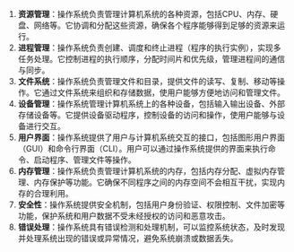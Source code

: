 1. **资源管理**：操作系统负责管理计算机系统的各种资源，包括CPU、内存、硬盘、网络等。它协调和分配这些资源，确保各个程序能够得到足够的资源来运行。
2. **进程管理**：操作系统负责创建、调度和终止进程（程序的执行实例），实现多任务处理。它控制进程的执行顺序，分配时间片和优先级，管理进程间的通信与同步。
3. **文件系统**：操作系统负责管理文件和目录，提供文件的读写、复制、移动等操作。它通过文件系统来组织和存储数据，使用户能够方便地访问和管理文件。
4. **设备管理**：操作系统管理计算机系统上的各种设备，包括输入输出设备、外部存储设备等。它提供设备驱动程序，控制设备的访问和操作，使用户能够与设备进行交互。
5. **用户界面**：操作系统提供了用户与计算机系统交互的接口，包括图形用户界面（GUI）和命令行界面（CLI）。用户可以通过操作系统提供的界面来执行命令、启动程序、管理文件等操作。
6. **内存管理**：操作系统负责管理计算机系统的内存，包括内存分配、虚拟内存管理、内存保护等功能。它确保不同程序之间的内存空间不会相互干扰，实现内存的合理利用。
7. **安全性**：操作系统提供安全机制，包括用户身份验证、权限控制、文件加密等功能，保护系统和用户数据不受未经授权的访问和恶意攻击。
8. **错误处理**：操作系统具有错误检测和处理机制，可以监控系统状态，及时发现并处理系统出现的错误或异常情况，避免系统崩溃或数据丢失。